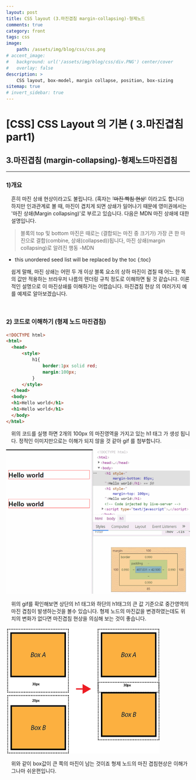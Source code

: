 ```yaml
---
layout: post
title: CSS layout (3.마진겹침 margin-collapsing)-형제노드
comments: true
category: front
tags: css
image: 
    path: /assets/img/blog/css/css.png
# accent_image: 
#   background: url('/assets/img/blog/css/div.PNG') center/cover
#   overlay: false
description: >
    CSS layout, box-model, margin collapse, position, box-sizing
sitemap: true
# invert_sidebar: true
---
```


# [CSS] CSS Layout 의 기본 ( 3.마진겹침 part1)


## 3.마진겹침 (margin-collapsing)-형제노드마진겹침
---

### 1)개요  
<p style="padding-left:1em">
 흔히 마진 상쇄 현상이라고도 불립니다. (혹자는 <del>'마진 빡침 현상'</del> 이라고도 합니다) 하지만 인과관계로 볼 때, 마진이 겹치게 되면 상쇄가 일어나기 때문에 영미권에서는 '마진 상쇄(Margin collapsing)'로 부르고 있습니다. 다음은 MDN 마진 상쇄에 대한 설명입니다.
</p>

> 블록의 top 및 bottom 마진은 때로는 (결합되는 마진 중 크기가) 가장 큰 한 마진으로 결합(combine, 상쇄(collapsed))됩니다, 마진 상쇄(margin collapsing)로 알려진 행동
-MDN

<!--more-->

* this unordered seed list will be replaced by the toc
{:toc}
<p style="padding-left:1em">
쉽게 말해, 마진 상쇄는 어떤 두 개 이상 블록 요소의 상하 마진이 겹칠 때 어느 한 쪽의 값만 적용하는 브라우저 나름의 렌더링 규칙 정도로 이해하면 될 것 같습니다. 
이론적인 설명으로 이 마진상쇄를 이해하기는 어렵습니다. 마진겹침 현상 의 여러가지 예를 예제로 알아보겠습니다.
</p>

<br />

### 2) 코드로 이해하기 (형제 노드 마진겹침)

```html
<!DOCTYPE html>
<html>
  <head>
      <style>
          h1{
              border:1px solid red;
              margin:100px;
          }
      </style>
  </head>
  <body>
  <h1>Hello world</h1>
  <h1>Hello world</h1>
  </body>
</html>
```

<p style="padding-left:1em">
위의 코드를 실행 하면 2개의 100px 의 마진영역을 가지고 있는 h1 태그 가 생성 됩니다. 정적인 이미지만으로는 이해가 되지 않을 것 같아 gif 를 첨부합니다.
</P>



![마진겹침1](/assets/img/blog/css/마진겹침1.gif "마진겹침 1")
<p style="padding-left:1em">
위의 gif를 확인해보면 상단의 h1 태그와 하단의 h1태그의 큰 값 기준으로 중간영역의 마진 겹침이 발생하는것을 볼수 있습니다. 형제 노드의 마진값을 변경하였는데도 위치의 변화가 없다면 마진겹침 현상을 의심해 보는 것이 좋습니다.
</P>

![마진겹침1](/assets/img/blog/css/margincol1.png "마진겹침 1")

<p style="padding-left:1em">
    위와 같이 box값이 큰 쪽의 마진이 남는 것이죠 
    형제 노드의 마진 겹침현상은 이해가 그나마 쉬운편입니다. 
</P>

<br />

